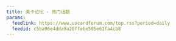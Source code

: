 ```yaml
---
title: 美卡论坛 - 热门话题
params:
  feedlink: https://www.uscardforum.com/top.rss?period=daily
  feedid: c5ba96e4dda9a20ffebe505e61fa4cb8
---
```


